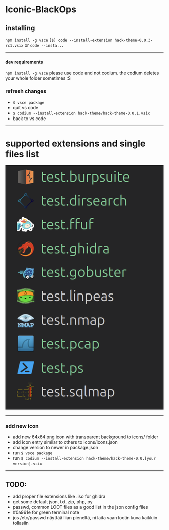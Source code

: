 # Iconic-BlackOps

## installing
`npm install -g vsce`
`[$] code --install-extension hack-theme-0.0.3-rc1.vsix` or `code --insta...`

---

#### dev requirements
`npm install -g vsce`
please use code and not codium. the codium deletes your whole folder sometimes :S

### refresh changes
- `$ vsce package`
- quit vs code
- `$ codium --install-extension hack-theme/hack-theme-0.0.1.vsix`
- back to vs code

---

# supported extensions and single files list
![alt text](image-1.png)

---

### add new icon

- add new 64x64 png icon with transparent background to icons/ folder
- add icon entry similar to others to icons/icons.json
- change version to newer in package.json
- run  `$ vsce package`
- run `$ codium --install-extension hack-theme/hack-theme-0.0.[your version].vsix`

---

## TODO:
- add proper file extensions like .iso for ghidra
- get some default json, txt, zip, php, py
- passwd, common LOOT files as a good list in the json config files
- #0a961e for green terminal note
- jos /etc/passwd näyttää liian pieneltä, ni laita vaan lootin kuva kaikkiin tollasiin


